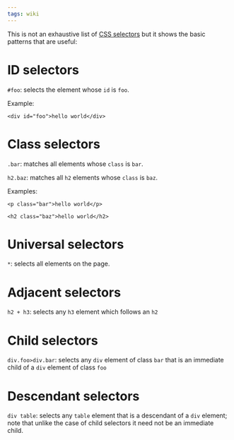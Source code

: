 ```yaml
---
tags: wiki
---
```


This is not an exhaustive list of [CSS selectors](/wiki/CSS_selectors) but it shows the basic patterns that are useful:

# ID selectors

`#foo`: selects the element whose `id` is `foo`.

Example:

    <div id="foo">hello world</div>

# Class selectors

`.bar`: matches all elements whose `class` is `bar`.

`h2.baz`: matches all `h2` elements whose `class` is `baz`.

Examples:

    <p class="bar">hello world</p>

    <h2 class="baz">hello world</h2>

# Universal selectors

`*`: selects all elements on the page.

# Adjacent selectors

`h2 + h3`: selects any `h3` element which follows an `h2`

# Child selectors

`div.foo>div.bar`: selects any `div` element of class `bar` that is an immediate child of a `div` element of class `foo`

# Descendant selectors

`div table`: selects any `table` element that is a descendant of a `div` element; note that unlike the case of child selectors it need not be an immediate child.

